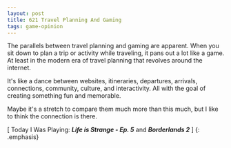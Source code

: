 ```yaml
---
layout: post
title: 621 Travel Planning And Gaming
tags: game-opinion
---
```

The parallels between travel planning and gaming are apparent.  When you sit down to plan a trip or activity while traveling, it pans out a lot like a game. At least in the modern era of travel planning that revolves around the internet.

It's like a dance between websites, itineraries, departures, arrivals, connections, community, culture, and interactivity.  All with the goal of creating something fun and memorable.

Maybe it's a stretch to compare them much more than this much, but I like to think the connection is there.

[ Today I Was Playing: ***Life is Strange - Ep. 5*** and ***Borderlands 2*** ]
{: .emphasis}